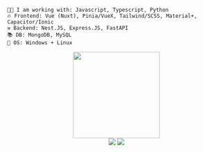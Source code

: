 ```
👨‍💻 I am working with: Javascript, Typescript, Python
🔥 Frontend: Vue (Nuxt), Pinia/VueX, Tailwind/SCSS, Material+, Capacitor/Ionic
⚒️ Backend: Nest.JS, Express.JS, FastAPI
📚 DB: MongoDB, MySQL
👾 OS: Windows + Linux
```

<div align="center">
  <img src="https://media3.giphy.com/media/v1.Y2lkPTc5MGI3NjExaGd3YTkwcThzeXlzdTNpczNmcGxuc21xYnltMTYyN3h2cTV2eW9ueCZlcD12MV9pbnRlcm5hbF9naWZfYnlfaWQmY3Q9cw/j0HjChGV0J44KrrlGv/giphy.gif" width="200" />
  <br />
  <div>
    <a href="https://t.me/horanchikk"><img src="https://img.shields.io/badge/Telegram-2CA5E0?style=for-the-badge&logo=telegram&logoColor=white" /></a>
    <a href="mailto:horandev.service@gmail.com"><img src="https://img.shields.io/badge/Gmail-D14836?style=for-the-badge&logo=gmail&logoColor=white" /></a>
<!--     <a href="https://google.com"><img src="https://img.shields.io/badge/linkedin-%230077B5.svg?style=for-the-badge&logo=linkedin&logoColor=white" /></a> -->
  </div>
</div>

<br />
